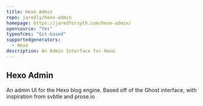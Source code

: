 ```yaml
---
title: Hexo Admin
repo: jaredly/hexo-admin
homepage: https://jaredforsyth.com/hexo-admin/
opensource: "Yes"
typeofcms: "Git-based"
supportedgenerators:
  - Hexo
description: An Admin Interface for Hexo
---
```

## Hexo Admin

An admin UI for the Hexo blog engine. Based off of the Ghost interface, with inspiration from svbtle and prose.io
